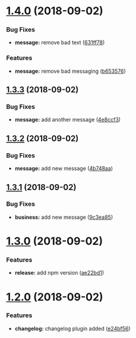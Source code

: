 # [1.4.0](https://github.com/robertohuertasm/semantic/compare/v1.3.3...v1.4.0) (2018-09-02)


### Bug Fixes

* **message:** remove bad text ([631ff78](https://github.com/robertohuertasm/semantic/commit/631ff78))


### Features

* **message:** remove bad messaging ([b653576](https://github.com/robertohuertasm/semantic/commit/b653576))

## [1.3.3](https://github.com/robertohuertasm/semantic/compare/v1.3.2...v1.3.3) (2018-09-02)


### Bug Fixes

* **message:** add another message ([4e8ccf3](https://github.com/robertohuertasm/semantic/commit/4e8ccf3))

## [1.3.2](https://github.com/robertohuertasm/semantic/compare/v1.3.1...v1.3.2) (2018-09-02)


### Bug Fixes

* **message:** add new message ([4b748aa](https://github.com/robertohuertasm/semantic/commit/4b748aa))

## [1.3.1](https://github.com/robertohuertasm/semantic/compare/v1.3.0...v1.3.1) (2018-09-02)


### Bug Fixes

* **business:** add new message ([9c3ea85](https://github.com/robertohuertasm/semantic/commit/9c3ea85))

# [1.3.0](https://github.com/robertohuertasm/semantic/compare/v1.2.0...v1.3.0) (2018-09-02)


### Features

* **release:** add npm version ([ae22bd1](https://github.com/robertohuertasm/semantic/commit/ae22bd1))

# [1.2.0](https://github.com/robertohuertasm/semantic/compare/v1.1.0...v1.2.0) (2018-09-02)


### Features

* **changelog:** changelog plugin added ([e24bf56](https://github.com/robertohuertasm/semantic/commit/e24bf56))
